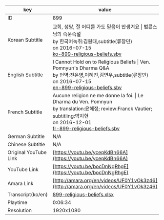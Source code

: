 |  key  |  value  |
|-------|---------|
| ID            | 899 |
| Korean Subtitle | 교회, 성당, 절 어디를 가도 믿음이 안생겨요 \| 법륜스님의 즉문즉설<br>by 한국어녹취:김원태,subtitle(류창민)<br>on 2016-07-15<br>[ko-899-religious-beliefs.sbv](https://github.com/jungtosociety/dharma-qna/raw/master/sub/899/ko-899-religious-beliefs.sbv)<br>|
| English Subtitle | I Cannot Hold on to Religious Beliefs  \| Ven. Pomnyun's Dharma Q&A<br>by 번역:전은영,이혜진,김연우,subtitle(류창민)<br>on 2016-07-15<br>[en-899-religious-beliefs.sbv](https://github.com/jungtosociety/dharma-qna/raw/master/sub/899/en-899-religious-beliefs.sbv)<br>|
| French Subtitle | Aucune religion ne me donne la foi. \| Le Dharma du Ven. Pomnyun<br>by translation:윤혜정; review:Franck Vautier; subtitling:박지현<br>on 2016-12-01<br>[fr-899-religious-beliefs.sbv](https://github.com/jungtosociety/dharma-qna/raw/master/sub/899/fr-899-religious-beliefs.sbv)<br>|
| German Subtitle | N/A |
| Chinese Subtitle | N/A |
| Original YouTube Link  | [https://youtu.be/ycepKdBn66A](https://youtu.be/ycepKdBn66A) |
| YouTube Link  | [https://youtu.be/bocDnNgRhgE](https://youtu.be/bocDnNgRhgE) |
| Amara Link    | [http://amara.org/en/videos/UF0Y1vOk3z46](http://amara.org/en/videos/UF0Y1vOk3z46) |
| Transcript(ko/en) | [899-religious-beliefs.xlsx](https://github.com/jungtosociety/dharma-qna/raw/master/sub/899/899-religious-beliefs.xlsx) |
| Playtime | 0:06:34 |
| Resolution | 1920x1080|

